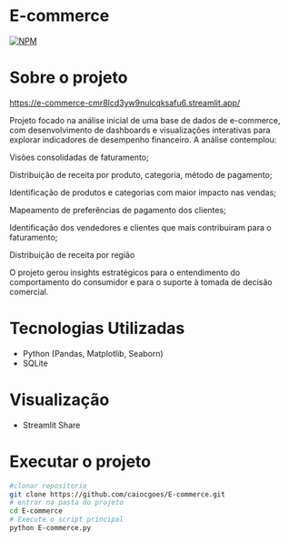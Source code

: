 # E-commerce
[![NPM](https://img.shields.io/npm/l/react)](https://github.com/caiocgoes/E-commerce/blob/main/LICENSE)
# Sobre o projeto
https://e-commerce-cmr8lcd3yw9nulcqksafu6.streamlit.app/

Projeto focado na análise inicial de uma base de dados de e-commerce, com desenvolvimento de dashboards e visualizações interativas para explorar indicadores de desempenho financeiro. A análise contemplou:

Visões consolidadas de faturamento;

Distribuição de receita por produto, categoria, método de pagamento;

Identificação de produtos e categorias com maior impacto nas vendas;

Mapeamento de preferências de pagamento dos clientes;

Identificação dos vendedores e clientes que mais contribuiram para o faturamento;

Distribuição de receita por região

O projeto gerou insights estratégicos para o entendimento do comportamento do consumidor e para o suporte à tomada de decisão comercial.

# Tecnologias Utilizadas

- Python (Pandas, Matplotlib, Seaborn)
- SQLite

# Visualização

- Streamlit Share

# Executar o projeto

```bash
#clonar repositorio
git clone https://github.com/caiocgoes/E-commerce.git
# entrar na pasta do projeto
cd E-commerce
# Execute o script principal
python E-commerce.py

